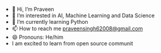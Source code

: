 - 👋 Hi, I’m Praveen
- 👀 I’m interested in AI, Machine Learning and Data Science
- 🌱 I’m currently learning Python 
- 📫 How to reach me praveensingh62008@gmail.com
- 😄 Pronouns: He/him 
- I am excited to learn from open source communit
<!---I am excited to learn from open source communit
Praveen0008-Singh/Praveen0008-Singh is a ✨ special ✨ repository because its `README.md` (this file) appears on your GitHub profile.
You can click the Preview link to take a look at your changes.
--->
